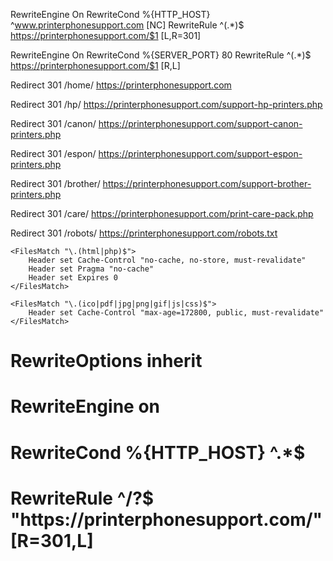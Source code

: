 RewriteEngine On
RewriteCond %{HTTP_HOST} ^www.printerphonesupport.com [NC]
RewriteRule ^(.*)$ https://printerphonesupport.com/$1 [L,R=301]

RewriteEngine On
RewriteCond %{SERVER_PORT} 80
RewriteRule ^(.*)$ https://printerphonesupport.com/$1 [R,L]

Redirect 301 /home/ https://printerphonesupport.com

Redirect 301 /hp/ https://printerphonesupport.com/support-hp-printers.php

Redirect 301 /canon/ https://printerphonesupport.com/support-canon-printers.php

Redirect 301 /espon/ https://printerphonesupport.com/support-espon-printers.php

Redirect 301 /brother/ https://printerphonesupport.com/support-brother-printers.php

Redirect 301 /care/  https://printerphonesupport.com/print-care-pack.php

Redirect 301 /robots/ https://printerphonesupport.com/robots.txt

<IfModule mod_headers.c>

    <FilesMatch "\.(html|php)$">
        Header set Cache-Control "no-cache, no-store, must-revalidate"
        Header set Pragma "no-cache"
        Header set Expires 0
    </FilesMatch>

    <FilesMatch "\.(ico|pdf|jpg|png|gif|js|css)$">
        Header set Cache-Control "max-age=172800, public, must-revalidate"
    </FilesMatch>

</IfModule>

# RewriteOptions inherit

# RewriteEngine on
# RewriteCond %{HTTP_HOST} ^.*$
# RewriteRule ^/?$ "https\:\/\/printerphonesupport\.com\/" [R=301,L]
